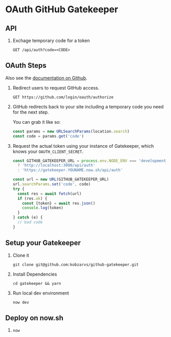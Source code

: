 OAuth GitHub Gatekeeper
=======================

## API

1. Exchage temporary code for a token

    ```
    GET /api/auth?code=<CODE>
    ```

## OAuth Steps

Also see the [documentation on Github](http://developer.github.com/v3/oauth/).

1. Redirect users to request GitHub access.

   ```
   GET https://github.com/login/oauth/authorize
   ```

2. GitHub redirects back to your site including a temporary code you need for the next step.

   You can grab it like so:

   ```js
   const params = new URLSearchParams(location.search)
   const code = params.get('code')
   ```

3. Request the actual token using your instance of Gatekeeper, which knows your `OAUTH_CLIENT_SECRET`.

   ```js
   const GITHUB_GATEKEEPER_URL = process.env.NODE_ENV === 'development'
     ? 'http://localhost:3000/api/auth'
     : 'https://gatekeeper.YOUNAME.now.sh/api/auth'

   const url = new URL(GITHUB_GATEKEEPER_URL)
   url.searchParams.set('code', code)
   try {
     const res = await fetch(url)
     if (res.ok) {
       const {token} = await res.json()
       console.log(token)
     }
   } catch (e) {
     // bad code
   }
   ```

## Setup your Gatekeeper

1. Clone it

    ```
    git clone git@github.com:kobzarvs/github-gatekeeper.git
    ```

2. Install Dependencies

    ```
    cd gatekeeper && yarn
    ```
   
3. Run local dev environment

    ```
    now dev
    ```

## Deploy on now.sh

1.
    ```
    now
    ```
